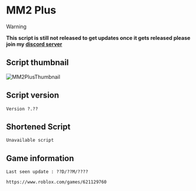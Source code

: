 # MM2 Plus
> [!WARNING]
> **This script is still not released to get updates once it gets released please join my [discord server](https://discord.gg/vAWJMYJYcR)**

## Script thumbnail
![MM2PlusThumbnail](https://github.com/user-attachments/assets/d1868d30-a7fa-4809-818e-0450e185cc80)
## Script version
`Version ?.??`
## Shortened Script
```
Unavailable script
```
## Game information
`Last seen update : ??D/??M/????`
```
https://www.roblox.com/games/621129760
```
